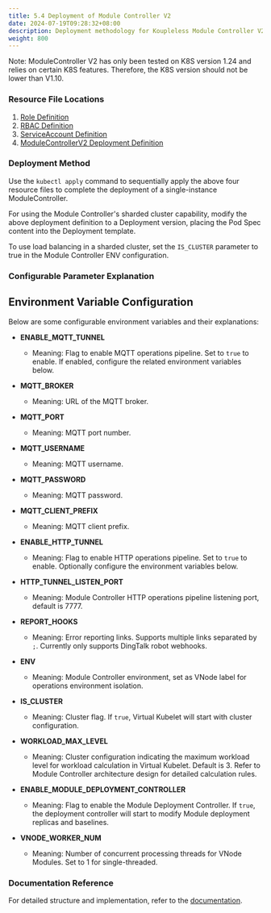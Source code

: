 ```yaml
---
title: 5.4 Deployment of Module Controller V2
date: 2024-07-19T09:28:32+08:00
description: Deployment methodology for Koupleless Module Controller V2
weight: 800
---
```


Note: ModuleController V2 has only been tested on K8S version 1.24 and relies on certain K8S features. Therefore, the K8S version should not be lower than V1.10.

### Resource File Locations

1. [Role Definition](https://github.com/koupleless/virtual-kubelet/blob/main/samples/rabc/base_service_account_cluster_role.yaml)
2. [RBAC Definition](https://github.com/koupleless/virtual-kubelet/blob/main/samples/rabc/base_service_account_cluster_role_binding.yaml)
3. [ServiceAccount Definition](https://github.com/koupleless/virtual-kubelet/blob/main/samples/rabc/base_service_account.yaml)
4. [ModuleControllerV2 Deployment Definition](https://github.com/koupleless/module-controller/blob/main/samples/module_controller_pod.yaml)

### Deployment Method

Use the `kubectl apply` command to sequentially apply the above four resource files to complete the deployment of a single-instance ModuleController.

For using the Module Controller's sharded cluster capability, modify the above deployment definition to a Deployment version, placing the Pod Spec content into the Deployment template.

To use load balancing in a sharded cluster, set the `IS_CLUSTER` parameter to true in the Module Controller ENV configuration.

### Configurable Parameter Explanation

## Environment Variable Configuration

Below are some configurable environment variables and their explanations:

- **ENABLE_MQTT_TUNNEL**
    - Meaning: Flag to enable MQTT operations pipeline. Set to `true` to enable. If enabled, configure the related environment variables below.

- **MQTT_BROKER**
    - Meaning: URL of the MQTT broker.

- **MQTT_PORT**
    - Meaning: MQTT port number.

- **MQTT_USERNAME**
    - Meaning: MQTT username.

- **MQTT_PASSWORD**
    - Meaning: MQTT password.

- **MQTT_CLIENT_PREFIX**
    - Meaning: MQTT client prefix.

- **ENABLE_HTTP_TUNNEL**
    - Meaning: Flag to enable HTTP operations pipeline. Set to `true` to enable. Optionally configure the environment variables below.

- **HTTP_TUNNEL_LISTEN_PORT**
    - Meaning: Module Controller HTTP operations pipeline listening port, default is 7777.

- **REPORT_HOOKS**
    - Meaning: Error reporting links. Supports multiple links separated by `;`. Currently only supports DingTalk robot webhooks.

- **ENV**
    - Meaning: Module Controller environment, set as VNode label for operations environment isolation.

- **IS_CLUSTER**
    - Meaning: Cluster flag. If `true`, Virtual Kubelet will start with cluster configuration.

- **WORKLOAD_MAX_LEVEL**
    - Meaning: Cluster configuration indicating the maximum workload level for workload calculation in Virtual Kubelet. Default is 3. Refer to Module Controller architecture design for detailed calculation rules.

- **ENABLE_MODULE_DEPLOYMENT_CONTROLLER**
    - Meaning: Flag to enable the Module Deployment Controller. If `true`, the deployment controller will start to modify Module deployment replicas and baselines.

- **VNODE_WORKER_NUM**
    - Meaning: Number of concurrent processing threads for VNode Modules. Set to 1 for single-threaded.

### Documentation Reference

For detailed structure and implementation, refer to the [documentation](/docs/contribution-guidelines/module-controller-v2/architecture/).  